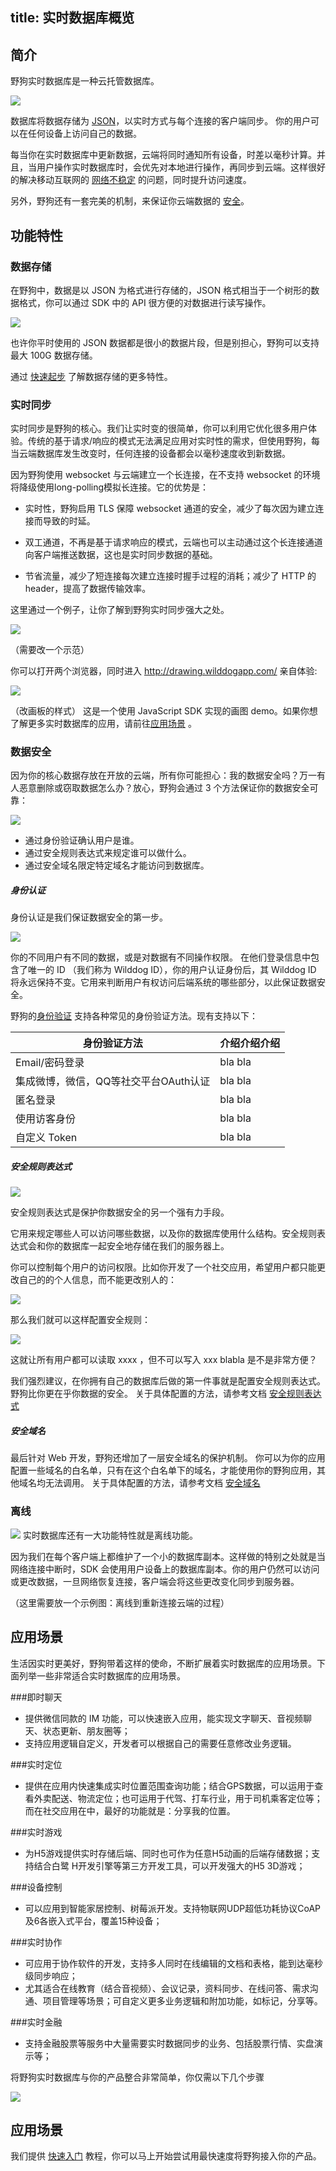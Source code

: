 title: 实时数据库概览
---

## 简介

野狗实时数据库是一种云托管数据库。

![][image-1]

数据库将数据存储为 [JSON](http://daringfireball.net/projects/markdown/syntax)，以实时方式与每个连接的客户端同步。 你的用户可以在任何设备上访问自己的数据。

每当你在实时数据库中更新数据，云端将同时通知所有设备，时差以毫秒计算。并且，当用户操作实时数据库时，会优先对本地进行操作，再同步到云端。这样很好的解决移动互联网的 [网络不稳定](http://daringfireball.net/projects/markdown/syntax) 的问题，同时提升访问速度。

另外，野狗还有一套完美的机制，来保证你云端数据的 [安全](http://daringfireball.net/projects/markdown/syntax)。

## 功能特性

### 数据存储

在野狗中，数据是以 JSON 为格式进行存储的，JSON 格式相当于一个树形的数据格式，你可以通过 SDK 中的 API 很方便的对数据进行读写操作。

![][image-2]

也许你平时使用的 JSON 数据都是很小的数据片段，但是别担心，野狗可以支持最大 100G 数据存储。

通过 [快速起步](http://daringfireball.net/projects/markdown/syntax) 了解数据存储的更多特性。

### 实时同步
实时同步是野狗的核心。我们让实时变的很简单，你可以利用它优化很多用户体验。传统的基于请求/响应的模式无法满足应用对实时性的需求，但使用野狗，每当云端数据库发生改变时，任何连接的设备都会以毫秒速度收到新数据。


因为野狗使用 websocket 与云端建立一个长连接，在不支持 websocket 的环境将降级使用long-polling模拟长连接。它的优势是：

* 实时性，野狗启用 TLS 保障 websocket 通道的安全，减少了每次因为建立连接而导致的时延。

* 双工通道，不再是基于请求响应的模式，云端也可以主动通过这个长连接通道向客户端推送数据，这也是实时同步数据的基础。

* 节省流量，减少了短连接每次建立连接时握手过程的消耗；减少了 HTTP 的 header，提高了数据传输效率。

这里通过一个例子，让你了解到野狗实时同步强大之处。

![][image-3]


（需要改一个示范）

你可以打开两个浏览器，同时进入 http://drawing.wilddogapp.com/  亲自体验:

![][image-4]

（改画板的样式）
这是一个使用 JavaScript SDK 实现的画图 demo。如果你想了解更多实时数据库的应用，请前往[应用场景](http://daringfireball.net/projects/markdown/syntax) 。

### 数据安全

因为你的核心数据存放在开放的云端，所有你可能担心：我的数据安全吗？万一有人恶意删除或窃取数据怎么办？放心，野狗会通过 3 个方法保证你的数据安全可靠：

![][image-5]



* 通过身份验证确认用户是谁。
* 通过安全规则表达式来规定谁可以做什么。
* 通过安全域名限定特定域名才能访问到数据库。



##### 身份认证

身份认证是我们保证数据安全的第一步。

![][image-6]

你的不同用户有不同的数据，或是对数据有不同操作权限。
在他们登录信息中包含了唯一的 ID （我们称为 Wilddog ID），你的用户认证身份后，其 Wilddog ID 将永远保持不变。它用来判断用户有权访问后端系统的哪些部分，以此保证数据安全。

野狗的[身份验证]() 支持各种常见的身份验证方法。现有支持以下：

身份验证方法  | 介绍介绍介绍
------------- | -------------
Email/密码登录  | bla bla
集成微博，微信，QQ等社交平台OAuth认证  | bla bla 
匿名登录 | bla bla
使用访客身份| bla bla 
自定义 Token| bla bla 



##### 安全规则表达式

![][image-7]

安全规则表达式是保护你数据安全的另一个强有力手段。

它用来规定哪些人可以访问哪些数据，以及你的数据库使用什么结构。安全规则表达式会和你的数据库一起安全地存储在我们的服务器上。

你可以控制每个用户的访问权限。比如你开发了一个社交应用，希望用户都只能更改自己的的个人信息，而不能更改别人的：

![][image-8]

那么我们就可以这样配置安全规则：

![][image-9]

这就让所有用户都可以读取 xxxx ，但不可以写入  xxx blabla  是不是非常方便？

我们强烈建议，在你拥有自己的数据库后做的第一件事就是配置安全规则表达式。野狗比你更在乎你数据的安全。
关于具体配置的方法，请参考文档 [安全规则表达式]()


##### 安全域名

最后针对 Web 开发，野狗还增加了一层安全域名的保护机制。
你可以为你的应用配置一些域名的白名单，只有在这个白名单下的域名，才能使用你的野狗应用，其他域名均无法调用。
关于具体配置的方法，请参考文档 [安全域名]()

### 离线

![][image-10]
实时数据库还有一大功能特性就是离线功能。

因为我们在每个客户端上都维护了一个小的数据库副本。这样做的特别之处就是当网络连接中断时，SDK 会使用用户设备上的数据库副本。你的用户仍然可以访问或更改数据，一旦网络恢复连接，客户端会将这些更改变化同步到服务器。


（这里需要放一个示例图：离线到重新连接云端的过程）


## 应用场景
生活因实时更美好，野狗带着这样的使命，不断扩展着实时数据库的应用场景。下面列举一些非常适合实时数据库的应用场景。

###即时聊天

- 提供微信同款的 IM 功能，可以快速嵌入应用，能实现文字聊天、音视频聊天、状态更新、朋友圈等；
- 支持应用逻辑自定义，开发者可以根据自己的需要任意修改业务逻辑。

###实时定位

- 提供在应用内快速集成实时位置范围查询功能；结合GPS数据，可以运用于查看外卖配送、物流定位；也可运用于代驾、打车行业，用于司机乘客定位等；而在社交应用在中，最好的功能就是：分享我的位置。

###实时游戏

- 为H5游戏提供实时存储后端、同时也可作为任意H5动画的后端存储数据；支持结合白鹭 H开发引擎等第三方开发工具，可以开发强大的H5 3D游戏；

###设备控制

- 可以应用到智能家居控制、树莓派开发。支持物联网UDP超低功耗协议CoAP及6各嵌入式平台，覆盖15种设备；

###实时协作

- 可应用于协作软件的开发，支持多人同时在线编辑的文档和表格，能到达毫秒级同步响应；
- 尤其适合在线教育（结合音视频）、会议记录，资料同步、在线问答、需求沟通、项目管理等场景；可自定义更多业务逻辑和附加功能，如标记，分享等。

###实时金融

- 支持金融股票等服务中大量需要实时数据同步的业务、包括股票行情、实盘演示等；


将野狗实时数据库与你的产品整合非常简单，你仅需以下几个步骤

![][image-11]

## 应用场景

我们提供 [快速入门]() 教程，你可以马上开始尝试用最快速度将野狗接入你的产品。



[image-1]:	http://7u2r36.com1.z0.glb.clouddn.com/16-8-18/26509794.jpg
[image-2]:	http://7u2r36.com1.z0.glb.clouddn.com/16-8-18/41967848.jpg
[image-3]:	http://7u2r36.com1.z0.glb.clouddn.com/16-8-18/91691674.jpg
[image-4]:	http://7u2r36.com1.z0.glb.clouddn.com/16-8-18/55607911.jpg
[image-5]:	http://7u2r36.com1.z0.glb.clouddn.com/16-8-18/43298064.jpg
[image-6]:	http://7u2r36.com1.z0.glb.clouddn.com/16-8-18/33196242.jpg
[image-7]:	http://7u2r36.com1.z0.glb.clouddn.com/16-8-18/42457934.jpg
[image-8]:	http://7u2r36.com1.z0.glb.clouddn.com/16-8-18/71674491.jpg
[image-9]:	http://7u2r36.com1.z0.glb.clouddn.com/16-8-18/55654759.jpg
[image-10]:	http://7u2r36.com1.z0.glb.clouddn.com/16-8-18/65615087.jpg
[image-11]:	http://7u2r36.com1.z0.glb.clouddn.com/16-8-18/9811229.jpg